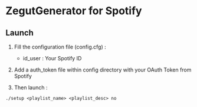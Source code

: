 # ZegutGenerator for Spotify

## Launch

1) Fill the configuration file (config.cfg) :
    - id_user : Your Spotify ID
2) Add a auth_token file within config directory with your OAuth Token from Spotify

3) Then launch :

  `./setup <playlist_name> <playlist_desc> no`
